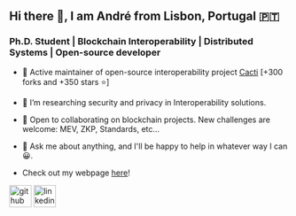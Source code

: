 ## Hi there 👋, I am André from Lisbon, Portugal :portugal:

### Ph.D. Student | Blockchain Interoperability | Distributed Systems | Open-source developer

- 🌵 Active maintainer of open-source interoperability project [Cacti](https://github.com/hyperledger-cacti/cacti) [+300 forks and +350 stars ⭐️]

- 🔭 I’m researching security and privacy in Interoperability solutions.

- 👯 Open to collaborating on blockchain projects. New challenges are welcome: MEV, ZKP, Standards, etc...

- 💬 Ask me about anything, and I'll be happy to help in whatever way I can 😀.

- Check out my webpage [here](https://andreAugusto11.github.io)!

[<img src='https://cdn.jsdelivr.net/npm/simple-icons@3.0.1/icons/github.svg' alt='github' height='40'>](https://github.com/AndreAugusto11)  [<img src='https://cdn.jsdelivr.net/npm/simple-icons@3.0.1/icons/linkedin.svg' alt='linkedin' height='40'>](https://www.linkedin.com/in/andreaaugusto//)  
